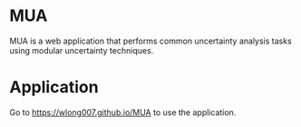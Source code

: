 # MUA
MUA is a web application that performs common uncertainty analysis tasks using modular uncertainty techniques.
# Application
Go to https://wlong007.github.io/MUA to use the application.
